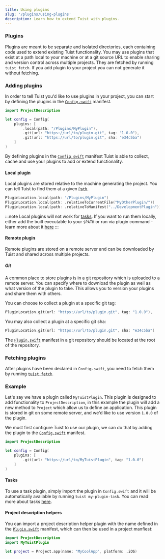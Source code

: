 ```yaml
---
title: Using plugins
slug: '/plugins/using-plugins'
description: Learn how to extend Tuist with plugins.
---
```


### Plugins

Plugins are meant to be separate and isolated directories, each containing code used to extend existing Tuist functionality.
You may use plugins that exist at a path local to your machine or at a git source URL to enable sharing and version control across multiple projects. They are fetched by running `tuist fetch`. If you add plugin to your project you can not generate it without fetching. 

### Adding plugins

In order to tell Tuist you'd like to use plugins in your project, you can start by defining the plugins in the [`Config.swift`](manifests/config.md) manifest.

```swift
import ProjectDescription

let config = Config(
    plugins: [
        .local(path: "/Plugins/MyPlugin"),
        .git(url: "https://url/to/plugin.git", tag: "1.0.0"),
        .git(url: "https://url/to/plugin.git", sha: "e34c5ba")
    ]
)
```

By defining plugins in the [`Config.swift`](manifests/config.md) manifest Tuist is able to collect, cache and use your plugins to add or extend functionality.

#### Local plugin

Local plugins are stored relative to the machine generating the project. You can tell Tuist to find them at a given [`Path`](manifests/project.md).

```swift
PluginLocation.local(path: "/Plugins/MyPlugin")
PluginLocation.local(path: .relativeToCurrentFile("MyOtherPlugin/"))
PluginLocation.local(path: .relativeToManifest("../DevelopmentPlugin"))
```

:::note Local plugins will not work for [tasks](guides/task.md). If you want to run them locally, either add the built executable to your `$PATH` or run via plugin command - learn more about it [here](commands/plugin.md)
:::

#### Remote plugin

Remote plugins are stored on a remote server and can be downloaded by Tuist and shared across multiple projects.

##### Git

A common place to store plugins is in a git repository which is uploaded to a remote server. You can specify where to download the plugin as well as what version of the plugin to take.
This allows you to version your plugins and share them with others.

You can choose to collect a plugin at a specific git tag:

```swift
PluginLocation.git(url: "https://url/to/plugin.git", tag: "1.0.0"),
```

You may also collect a plugin at a specific git sha:

```swift
PluginLocation.git(url: "https://url/to/plugin.git", sha: "e34c5ba")
```

The [`Plugin.swift`](plugins/creating-plugins.md) manifest in a git repository should be located at the root of the repository.

### Fetching plugins

After plugins have been declared in `Config.swift`, you need to fetch them by running [`tuist fetch`](commands/dependencies.md#fetching). 

### Example

Let's say we have a plugin called `MyTuistPlugin`. This plugin is designed to add functionality to `ProjectDescription`, in this example the plugin will add a new method to `Project` which allow us to define an application.
This plugin is stored in git on some remote server, and we'd like to use version `1.0.0` of the plugin.

We must first configure Tuist to use our plugin, we can do that by adding the plugin to the [`Config.swift`](manifests/config.md) manifest.

```swift
import ProjectDescription

let config = Config(
    plugins: [
        .git(url: "https://url/to/MyTuistPlugin", tag: "1.0.0")
    ]
)
```

#### Tasks

To use a task plugin, simply import the plugin in `Config.swift` and it will be automatically available by running `tuist my-plugin-task`.
You can read more about tasks [here](guides/task.md).

#### Project description helpers

You can import a project description helper plugin with the name defined in the [`Plugin.swift`](plugins/creating-plugins.md) manifest, which can then be used in a project manfiest:

```swift
import ProjectDescription
import MyTuistPlugin

let project = Project.app(name: "MyCoolApp", platform: .iOS)
```
